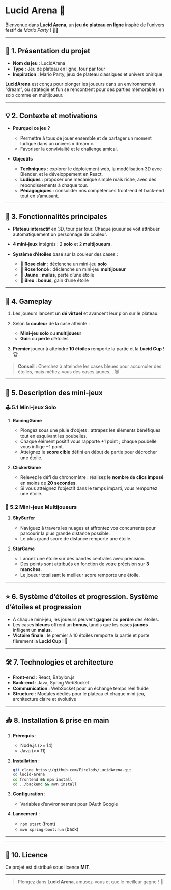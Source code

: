 # Lucid Arena 🎉

Bienvenue dans **Lucid Arena**, un **jeu de plateau en ligne** inspiré de l’univers festif de _Mario Party_ ! 🎲✨

---

## 🌈 1. Présentation du projet

-   **Nom du jeu** : LucidArena
-   **Type** : Jeu de plateau en ligne, tour par tour
-   **Inspiration** : Mario Party, jeux de plateau classiques et univers onirique

**LucidArena** est conçu pour plonger les joueurs dans un environnement “dream”, où stratégie et fun se rencontrent pour des parties mémorables en solo comme en multijoueur.

---

## 💡 2. Contexte et motivations

-   **Pourquoi ce jeu ?**

    -   Permettre à tous de jouer ensemble et de partager un moment ludique dans un univers « dream ».
    -   Favoriser la convivialité et le challenge amical.

-   **Objectifs**

    -   **Techniques** : explorer le déploiement web, la modélisation 3D avec Blender, et le développement en React.
    -   **Ludiques** : proposer une mécanique simple mais riche, avec des rebondissements à chaque tour.
    -   **Pédagogiques** : consolider nos compétences front-end et back-end tout en s’amusant.

---

## 🚀 3. Fonctionnalités principales

-   **Plateau interactif** en 3D, tour par tour. Chaque joueur se voit attribuer automatiquement un personnage de couleur.
-   **4 mini-jeux** intégrés : 2 **solo** et 2 **multijoueurs**.
-   **Système d’étoiles** basé sur la couleur des cases :

    -   🩷 **Rose clair** : déclenche un mini-jeu **solo**
    -   💖 **Rose foncé** : déclenche un mini-jeu **multijoueur**
    -   💛 **Jaune** : **malus**, perte d’une étoile
    -   💙 **Bleu** : **bonus**, gain d’une étoile

---

## 🎯 4. Gameplay

1. Les joueurs lancent un **dé virtuel** et avancent leur pion sur le plateau.
2. Selon la **couleur** de la case atteinte :

    - **Mini-jeu solo** ou **multijoueur**
    - **Gain** ou **perte** d’étoiles

3. **Premier** joueur à atteindre **10 étoiles** remporte la partie et la **Lucid Cup** ! 🏆

> **Conseil** : Cherchez à atteindre les cases bleues pour accumuler des étoiles, mais méfiez-vous des cases jaunes… 😈

---

## 🎲 5. Description des mini-jeux

### 🕹️ 5.1 Mini-jeux Solo

1. **RainingGame**

    - Plongez sous une pluie d’objets : attrapez les éléments bénéfiques tout en esquivant les poubelles.
    - Chaque élément positif vous rapporte +1 point ; chaque poubelle vous inflige −1 point.
    - Atteignez le **score cible** défini en début de partie pour décrocher une étoile.

2. **ClickerGame**

    - Relevez le défi du chronomètre : réalisez le **nombre de clics imposé** en moins de **20 secondes**.
    - Si vous atteignez l’objectif dans le temps imparti, vous remportez une étoile.

### 🤝 5.2 Mini-jeux Multijoueurs

1. **SkySurfer**

    - Naviguez à travers les nuages et affrontez vos concurrents pour parcourir la plus grande distance possible.
    - Le plus grand score de distance remporte une étoile.

2. **StarGame**

    - Lancez une étoile sur des bandes centrales avec précision.
    - Des points sont attribués en fonction de votre précision sur **3 manches**.
    - Le joueur totalisant le meilleur score remporte une étoile.

---

## ⭐ 6. Système d’étoiles et progression. Système d’étoiles et progression

-   À chaque mini-jeu, les joueurs peuvent **gagner** ou **perdre** des étoiles.
-   Les cases **bleues** offrent un **bonus**, tandis que les cases **jaunes** infligent un **malus**.
-   **Victoire finale** : le premier à 10 étoiles remporte la partie et porte fièrement la **Lucid Cup** ! 🌟

---

## 🛠️ 7. Technologies et architecture

-   **Front-end** : React, Babylon.js
-   **Back-end** : Java, Spring WebSocket
-   **Communication** : WebSocket pour un échange temps réel fluide
-   **Structure** : Modules dédiés pour le plateau et chaque mini-jeu, architecture claire et évolutive

---

## 📥 8. Installation & prise en main

1. **Prérequis** :

    - Node.js (>= 14)
    - Java (>= 11)

2. **Installation** :

    ```bash
    git clone https://github.com/Firelods/LucidArena.git
    cd lucid-arena
    cd frontend && npm install
    cd ../backend && mvn install
    ```

3. **Configuration** :

    - Variables d’environnement pour OAuth Google

4. **Lancement** :

    - `npm start` (front)
    - `mvn spring-boot:run` (back)

---

---

## 📄 10. Licence

Ce projet est distribué sous licence **MIT**.

---

> Plongez dans **Lucid Arena**, amusez-vous et que le meilleur gagne ! 🌟
